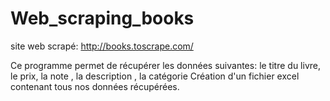 # Web_scraping_books
site web scrapé: http://books.toscrape.com/

Ce programme permet de récupérer les données suivantes:
le titre du livre, le prix, la note , la description , la catégorie
Création d'un fichier excel contenant tous nos données récupérées.
